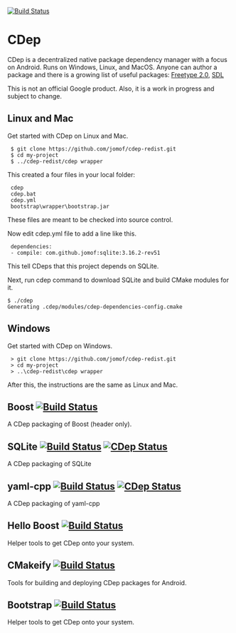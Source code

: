 [![Build Status](https://travis-ci.org/jomof/cdep.svg?branch=master)](https://travis-ci.org/jomof/cdep)

# CDep
CDep is a decentralized native package dependency manager with a focus on Android. Runs on Windows, Linux, and MacOS. Anyone can author a package and there is a growing list of useful packages: [Freetype 2.0](https://github.com/jomof/freetype), [SDL](https://github.com/jomof/sdl)
   
This is not an official Google product. Also, it is a work in progress and subject to change.
   
## Linux and Mac
Get started with CDep on Linux and Mac.
 
     $ git clone https://github.com/jomof/cdep-redist.git  
     $ cd my-project
     $ ../cdep-redist/cdep wrapper

This created a four files in your local folder:

     cdep   
     cdep.bat
     cdep.yml
     bootstrap\wrapper\bootstrap.jar

These files are meant to be checked into source control.  
  
Now edit cdep.yml file to add a line like this.

     dependencies:
     - compile: com.github.jomof:sqlite:3.16.2-rev51
     
This tell CDeps that this project depends on SQLite.

Next, run cdep command to download SQLite and build CMake modules for it.

    $ ./cdep
    Generating .cdep/modules/cdep-dependencies-config.cmake

## Windows
Get started with CDep on Windows.

     > git clone https://github.com/jomof/cdep-redist.git  
     > cd my-project
     > ..\cdep-redist\cdep wrapper
     
After this, the instructions are the same as Linux and Mac.
    
## Boost [![Build Status](https://travis-ci.org/jomof/boost.svg?branch=master)](https://github.com/jomof/boost)
A CDep packaging of Boost (header only).

## SQLite [![Build Status](https://travis-ci.org/jomof/sqlite.svg?branch=master)](https://travis-ci.org/jomof/sqlite) [![CDep Status](https://cdep-io.github.io/com.github.jomof/sqlite/latest/latest.svg)](https://github.com/jomof/sqlite/releases/latest)

A CDep packaging of SQLite

## yaml-cpp [![Build Status](https://travis-ci.org/jomof/yaml-cpp.svg?branch=master)](https://github.com/jomof/yaml-cpp) [![CDep Status](https://cdep-io.github.io/com.github.jomof/yaml-cpp/latest/latest.svg)](https://github.com/jomof/yaml-cpp/releases/latest)
A CDep packaging of yaml-cpp

## Hello Boost [![Build Status](https://travis-ci.org/jomof/hello-boost.svg?branch=master)](https://github.com/jomof/hello-boost)
Helper tools to get CDep onto your system.

## CMakeify [![Build Status](https://travis-ci.org/jomof/cmakeify.svg?branch=master)](https://github.com/jomof/cmakeify)
Tools for building and deploying CDep packages for Android.

## Bootstrap [![Build Status](https://travis-ci.org/jomof/bootstrap.svg?branch=master)](https://github.com/jomof/bootstrap)
Helper tools to get CDep onto your system.

